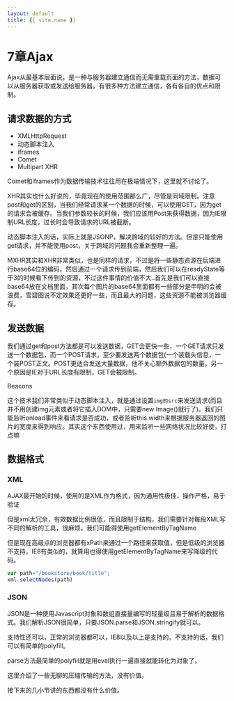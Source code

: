 ```yaml
---
layout: default
title: {{ site.name }}
---
```

# 7章Ajax
Ajax从最基本层面说，是一种与服务器建立通信而无需重载页面的方法，数据可以从服务器获取或发送给服务器。有很多种方法建立通信，各有各自的优点和限制。

## 请求数据的方式
 - XMLHttpRequest
 - 动态脚本注入
 - iframes
 - Comet
 - Multipart XHR

Comet和iframes作为数据传输技术往往用在极端情况下，这里就不讨论了。

XHR其实也什么好说的，毕竟现在的使用范围那么广，尽管是同域限制。注意post和get的区别，当我们经常请求某一个数据的时候，可以使用GET，因为get的请求会被缓存。当我们参数较长的时候，我们应该用Post来获得数据，因为IE限制URL长度，过长时会导致请求的URL被截断。

动态脚本注入的话，实际上就是JSONP，解决跨域的较好的方法。但是只能使用get请求，并不能使用post，关于跨域的问题我会重新整理一遍。

MXHR其实和XHR非常类似，也是同样的请求，不过是将一些静态资源在后端进行base64位的编码，然后通过一个请求传到前端，然后我们可以在readyState等于3的时候看下传到的资源，不过这件事情的价值不大..首先是我们可以直接base64放在文档里面，其次每个图片的base64里面都有一些部分是申明的会被浪费，雪碧图说不定效果还更好一些，而且最大的问题，这些资源不能被浏览器缓存。

## 发送数据
我们通过get和post方法都是可以发送数据，GET会更快一些，一个GET请求只发送一个数据包，而一个POST请求，至少要发送两个数据包(一个装载头信息，一个装POST正文。POST更适合发送大量数据，他不关心额外数据包的数量。另一个原因是IE对于URL长度有限制，GET会被限制。

  Beacons

这个技术我们非常类似于动态脚本注入，就是通过设置`img的src`来发送请求(而且并不用创建img元素或者将它插入DOM中，只需要new Image()就行了)。我们只能监听onload事件来看请求是否成功，或者监听this.width来根据服务器返回的图片的宽度来得到响应。其实这个东西使用过，用来监听一些网络状况比较好使，打点嘛

## 数据格式
### XML
AJAX最开始的时候，使用的是XML作为格式，因为通用性极佳，操作严格，易于验证

但是xml太冗余，有效数据比例很低，而且限制于结构，我们需要针对每段XML写不同的解析的工具，很麻烦。我们可能得使用getElementByTagName

但是现在高级点的浏览器都有xPath来通过一个路径来获取值，但是低级的浏览器不支持，IE8有类似的，就算用也得使用getElementByTagName来写降级的代码。

```javascript
var path="/bookstore/book/title";
xml.selectNodes(path)
```

### JSON
JSON是一种使用Javascript对象和数组直接量编写的轻量级且易于解析的数据格式。我们解析JSON很简单，只要JSON.parse和JSON.stringify就可以。

支持性还可以，正常的浏览器都可以，IE8以及以上是支持的。不支持的话，我们可以有简单的polyfill。

parse方法最简单的polyfill就是用eval执行一遍直接就能转化为对象了。

这里介绍了一些无聊的压缩传输的方法，没有价值。

接下来的几小节讲的东西都没有什么价值。
